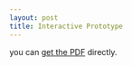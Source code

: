 ```yaml
---
layout: post
title: Interactive Prototype
---
```



you can [get the PDF](/_includes/interactiveprototype.pdf) directly.
